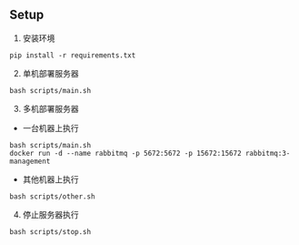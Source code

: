 ## Setup

1.  安装环境

```
pip install -r requirements.txt  
```

2. 单机部署服务器

```
bash scripts/main.sh
```

3. 多机部署服务器

* 一台机器上执行

```
bash scripts/main.sh
docker run -d --name rabbitmq -p 5672:5672 -p 15672:15672 rabbitmq:3-management
```

* 其他机器上执行

```
bash scripts/other.sh
```

4. 停止服务器执行

```
bash scripts/stop.sh
```
